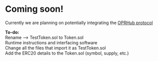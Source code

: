 # Coming soon!

Currently we are planning on potentially integrating the [OPRHub protocol](https://thehubbleproject.github.io/docs/)

**To-do:** \
Rename --> TestToken.sol to Token.sol \
Runtime instructions and interfacing software \
Change all the files that import it as TestToken.sol \
Add the ERC20 details to the Token.sol (symbol, supply, etc.)
